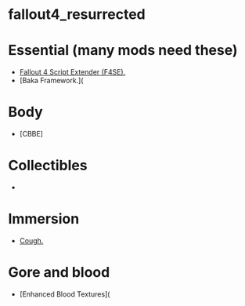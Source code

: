 # fallout4_resurrected

# Essential (many mods need these)

  - [Fallout 4 Script Extender (F4SE).](https://www.nexusmods.com/fallout4/mods/42147?tab=files)
  - [Baka Framework.](

# Body
  - [CBBE]

# Collectibles
  -

# Immersion
  - [Cough.](https://www.nexusmods.com/fallout4/mods/49235)

# Gore and blood
  - [Enhanced Blood Textures](

